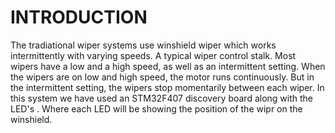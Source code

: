 # INTRODUCTION

The tradiational wiper systems use winshield wiper which works intermittently with varying speeds. A typical wiper control stalk. Most wipers have a low and a high speed, as well as an intermittent setting. When the wipers are on low and high speed, the motor runs continuously. But in the intermittent setting, the wipers stop momentarily between each wiper. In this system we have used an STM32F407 discovery board along with the LED's . Where each LED will be showing the position of the wipr on the winshield.

